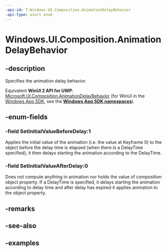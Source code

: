 ```yaml
---
-api-id: T:Windows.UI.Composition.AnimationDelayBehavior
-api-type: winrt enum
---
```


<!-- Enumeration syntax.
public enum AnimationDelayBehavior : int 
-->

# Windows.UI.Composition.AnimationDelayBehavior

## -description
Specifies the animation delay behavior.

Equivalent **WinUI 2 API for UWP**: [Microsoft.UI.Composition.AnimationDelayBehavior](/windows/winui/api/microsoft.ui.composition.animationdelaybehavior) (for WinUI in the [Windows App SDK](/windows/apps/windows-app-sdk/), see the **[Windows App SDK namespaces](/windows/windows-app-sdk/api/winrt/)**).

## -enum-fields
### -field SetInitialValueBeforeDelay:1
Applies the initial value of the animation (i.e. the value at Keyframe 0) to the object before the delay time is elapsed (when there is a DelayTime specified), it then delays starting the animation according to the DelayTime. 

### -field SetInitialValueAfterDelay:0
Does not compute anything in animation nor holds the value of composition object property. If a DelayTime is specified, it delays starting the animation according to delay time and after delay has expired it applies animation to the object property.

## -remarks

## -see-also

## -examples

